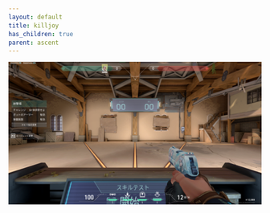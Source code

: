 ```yaml
---
layout: default
title: killjoy
has_children: true
parent: ascent
---
```


![sample](/image/valorant_sample.png)
